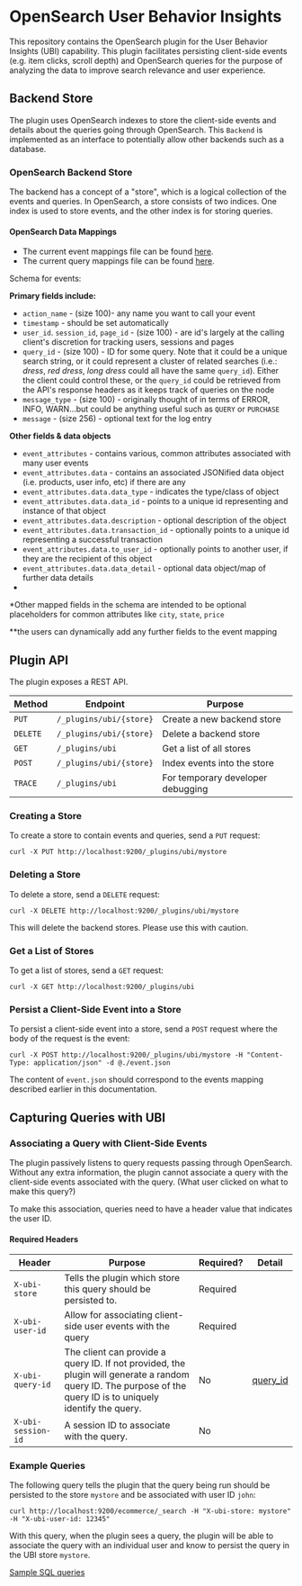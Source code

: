 # OpenSearch User Behavior Insights

This repository contains the OpenSearch plugin for the User Behavior Insights (UBI) capability. This plugin
facilitates persisting client-side events (e.g. item clicks, scroll depth) and OpenSearch queries for the purpose of analyzing the data
to improve search relevance and user experience.

## Backend Store

The plugin uses OpenSearch indexes to store the client-side events and details about the queries going through OpenSearch.
This `Backend` is implemented as an interface to potentially allow other backends such as a database.

### OpenSearch Backend Store

The backend has a concept of a "store", which is a logical collection of the events and queries. In OpenSearch, a store consists of two indices. One
index is used to store events, and the other index is for storing queries.

#### OpenSearch Data Mappings

* The current event mappings file can be found [here](https://github.com/o19s/opensearch-ubi/blob/main/src/main/resources/events-mapping.json).
* The current query mappings file can be found [here](https://github.com/o19s/opensearch-ubi/blob/main/src/main/resources/queries-mapping.json).

Schema for events:

**Primary fields include:**
- `action_name` - (size 100)- any name you want to call your event
- `timestamp` - should be set automatically
- `user_id`. `session_id`, `page_id` - (size 100) - are id's largely at the calling client's discretion for tracking users, sessions and pages
- `query_id` - (size 100) - ID for some query.  Note that it could be a unique search string, or it could represent a cluster of related searches (i.e.: *dress*, *red dress*, *long dress* could all have the same `query_id`).  Either the client could control these, or the `query_id` could be retrieved from the API's response headers as it keeps track of queries on the node
- `message_type` - (size 100) - originally thought of in terms of ERROR, INFO, WARN...but could be anything useful such as `QUERY` or `PURCHASE`
- `message` - (size 256) - optional text for the log entry

**Other fields & data objects**
- `event_attributes` - contains various, common attributes associated with many user events
- `event_attributes.data` - contains an associated JSONified data object (i.e. products, user info, etc) if there are any
- `event_attributes.data.data_type` - indicates the type/class of object
- `event_attributes.data.data_id` - points to a unique id representing and instance of that object
- `event_attributes.data.description` - optional description of the object
- `event_attributes.data.transaction_id` - optionally points to a unique id representing a successful transaction
- `event_attributes.data.to_user_id` - optionally points to another user, if they are the recipient of this object
- `event_attributes.data.data_detail` - optional data object/map of further data details
- 
*Other mapped fields in the schema are intended to be optional placeholders for common attributes like `city`, `state`, `price`

**the users can dynamically add any further fields to the event mapping

## Plugin API

The plugin exposes a REST API.

| Method |Endpoint|Purpose|
|--------|--------|-------|
| `PUT`    | `/_plugins/ubi/{store}` | Create a new backend store|
| `DELETE` | `/_plugins/ubi/{store}` | Delete a backend store |
| `GET` | `/_plugins/ubi` | Get a list of all stores |
| `POST` | `/_plugins/ubi/{store}` | Index events into the store |
| `TRACE` | `/_plugins/ubi` | For temporary developer debugging  |

### Creating a Store

To create a store to contain events and queries, send a `PUT` request:

```
curl -X PUT http://localhost:9200/_plugins/ubi/mystore
```

### Deleting a Store

To delete a store, send a `DELETE` request:

```
curl -X DELETE http://localhost:9200/_plugins/ubi/mystore
```

This will delete the backend stores. Please use this with caution.

### Get a List of Stores

To get a list of stores, send a `GET` request:

```
curl -X GET http://localhost:9200/_plugins/ubi
```

### Persist a Client-Side Event into a Store

To persist a client-side event into a store, send a `POST` request where the body of the request is the event:

```
curl -X POST http://localhost:9200/_plugins/ubi/mystore -H "Content-Type: application/json" -d @./event.json
```

The content of `event.json` should correspond to the events mapping described earlier in this documentation.

## Capturing Queries with UBI

### Associating a Query with Client-Side Events

The plugin passively listens to query requests passing through OpenSearch. Without any extra information,
the plugin cannot associate a query with the client-side events associated with the query. (What user clicked on what to make this query?)

To make this association, queries need to have a header value that indicates the user ID.

#### Required Headers

|Header|Purpose|Required?|Detail|
|---|---|---|---|
|`X-ubi-store`|Tells the plugin which store this query should be persisted to.|Required||
|`X-ubi-user-id`|Allow for associating client-side user events with the query|Required||
|`X-ubi-query-id`|The client can provide a query ID. If not provided, the plugin will generate a random query ID. The purpose of the query ID is to uniquely identify the query.|No|[query_id](./query_id.md)|
|`X-ubi-session-id`|A session ID to associate with the query.|No||

### Example Queries

The following query tells the plugin that the query being run should be persisted to the store `mystore` and be associated with user ID `john`:

```
curl http://localhost:9200/ecommerce/_search -H "X-ubi-store: mystore" -H "X-ubi-user-id: 12345"
```

With this query, when the plugin sees a query, the plugin will be able to associate the query with an individual user and know to persist the query in the UBI store `mystore`.

[Sample SQL queries](getting-started\queries\sql_queries.md)
